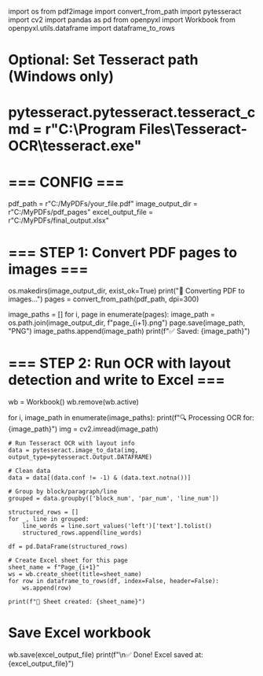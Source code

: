 import os
from pdf2image import convert_from_path
import pytesseract
import cv2
import pandas as pd
from openpyxl import Workbook
from openpyxl.utils.dataframe import dataframe_to_rows

# Optional: Set Tesseract path (Windows only)
# pytesseract.pytesseract.tesseract_cmd = r"C:\Program Files\Tesseract-OCR\tesseract.exe"

# === CONFIG ===
pdf_path = r"C:/MyPDFs/your_file.pdf"
image_output_dir = r"C:/MyPDFs/pdf_pages"
excel_output_file = r"C:/MyPDFs/final_output.xlsx"

# === STEP 1: Convert PDF pages to images ===
os.makedirs(image_output_dir, exist_ok=True)
print("📄 Converting PDF to images...")
pages = convert_from_path(pdf_path, dpi=300)

image_paths = []
for i, page in enumerate(pages):
    image_path = os.path.join(image_output_dir, f"page_{i+1}.png")
    page.save(image_path, "PNG")
    image_paths.append(image_path)
    print(f"✅ Saved: {image_path}")

# === STEP 2: Run OCR with layout detection and write to Excel ===
wb = Workbook()
wb.remove(wb.active)

for i, image_path in enumerate(image_paths):
    print(f"🔍 Processing OCR for: {image_path}")
    img = cv2.imread(image_path)

    # Run Tesseract OCR with layout info
    data = pytesseract.image_to_data(img, output_type=pytesseract.Output.DATAFRAME)

    # Clean data
    data = data[(data.conf != -1) & (data.text.notna())]

    # Group by block/paragraph/line
    grouped = data.groupby(['block_num', 'par_num', 'line_num'])

    structured_rows = []
    for _, line in grouped:
        line_words = line.sort_values('left')['text'].tolist()
        structured_rows.append(line_words)

    df = pd.DataFrame(structured_rows)

    # Create Excel sheet for this page
    sheet_name = f"Page_{i+1}"
    ws = wb.create_sheet(title=sheet_name)
    for row in dataframe_to_rows(df, index=False, header=False):
        ws.append(row)

    print(f"📄 Sheet created: {sheet_name}")

# Save Excel workbook
wb.save(excel_output_file)
print(f"\n✅ Done! Excel saved at: {excel_output_file}")
